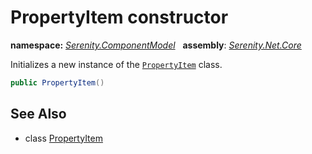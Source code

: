# PropertyItem constructor
**namespace:** *[Serenity.ComponentModel](../../README.md#serenity.componentmodel-namespace)*   **assembly**: *[Serenity.Net.Core](../../README.md)*

Initializes a new instance of the [`PropertyItem`](../PropertyItem.md) class.

```csharp
public PropertyItem()
```

## See Also

* class [PropertyItem](../PropertyItem.md)